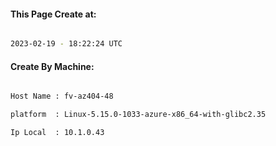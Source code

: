 
   
#### This Page Create at:

```bash

2023-02-19 - 18:22:24 UTC

```

#### Create By Machine:

```bash

Host Name : fv-az404-48

platform  : Linux-5.15.0-1033-azure-x86_64-with-glibc2.35

Ip Local  : 10.1.0.43

```

